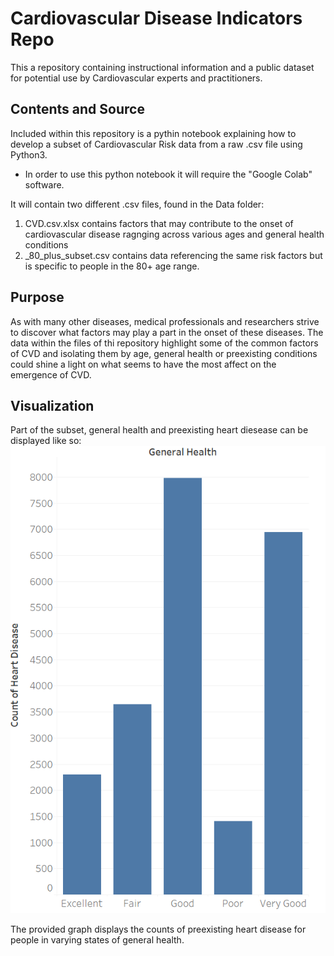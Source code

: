 # Cardiovascular Disease Indicators Repo
This a repository containing instructional information and a public dataset for potential use by Cardiovascular experts and practitioners.
## Contents and Source
Included within this repository is a pythin notebook explaining how to develop a subset of Cardiovascular Risk data from a raw .csv file using Python3.
- In order to use this python notebook it will require the "Google Colab" software.

It will contain two different .csv files, found in the Data folder:

1. CVD.csv.xlsx contains factors that may contribute to the onset of cardiovascular disease ragnging across various ages and general health conditions
2. _80_plus_subset.csv contains data referencing the same risk factors but is specific to people in the 80+ age range.

## Purpose
As with many other diseases, medical professionals and researchers strive to discover what factors may play a part in the onset of these diseases. The data within the files of thi repository highlight some of the common factors of CVD and isolating them by age, general health or preexisting conditions could shine a light on what seems to have the most affect on the emergence of CVD.
## Visualization


Part of the subset, general health and preexisting heart diesease can be displayed like so:
![alt text](https://github.com/oudeeee/Factors-affecting-Cardiovascular-Disease/blob/main/Screenshot%202024-04-22%20120025.png?raw=true)

The provided graph displays the counts of preexisting heart disease for people in varying states of general health.

